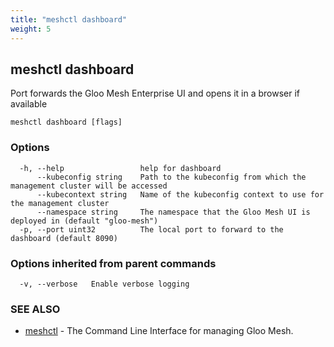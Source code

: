 ```yaml
---
title: "meshctl dashboard"
weight: 5
---
```

## meshctl dashboard

Port forwards the Gloo Mesh Enterprise UI and opens it in a browser if available

```
meshctl dashboard [flags]
```

### Options

```
  -h, --help                 help for dashboard
      --kubeconfig string    Path to the kubeconfig from which the management cluster will be accessed
      --kubecontext string   Name of the kubeconfig context to use for the management cluster
      --namespace string     The namespace that the Gloo Mesh UI is deployed in (default "gloo-mesh")
  -p, --port uint32          The local port to forward to the dashboard (default 8090)
```

### Options inherited from parent commands

```
  -v, --verbose   Enable verbose logging
```

### SEE ALSO

* [meshctl](../meshctl)	 - The Command Line Interface for managing Gloo Mesh.

